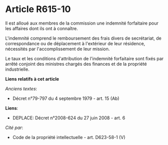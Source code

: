 # Article R615-10

Il est alloué aux membres de la commission une indemnité forfaitaire pour les affaires dont ils ont à connaître.

L'indemnité comprend le remboursement des frais divers de secrétariat, de correspondance ou de déplacement à l'extérieur de
leur résidence, nécessités par l'accomplissement de leur mission.

Le taux et les conditions d'attribution de l'indemnité forfaitaire sont fixés par arrêté conjoint des ministres chargés des
finances et de la propriété industrielle.

**Liens relatifs à cet article**

_Anciens textes_:

  - Décret n°79-797 du 4 septembre 1979 - art. 15 (Ab)

**Liens**:

  - DEPLACE: Décret n°2008-624 du 27 juin 2008 - art. 6

_Cité par_:

  - Code de la propriété intellectuelle - art. D623-58-1 (V)

